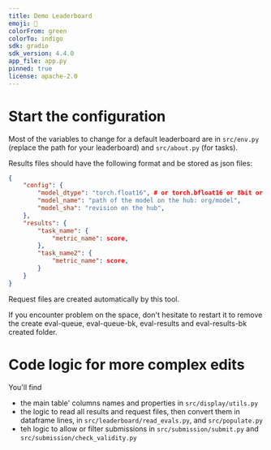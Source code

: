 ```yaml
---
title: Demo Leaderboard
emoji: 🥇
colorFrom: green
colorTo: indigo
sdk: gradio
sdk_version: 4.4.0
app_file: app.py
pinned: true
license: apache-2.0
---
```


# Start the configuration

Most of the variables to change for a default leaderboard are in `src/env.py` (replace the path for your leaderboard) and `src/about.py` (for tasks).

Results files should have the following format and be stored as json files:
```json
{
    "config": {
        "model_dtype": "torch.float16", # or torch.bfloat16 or 8bit or 4bit
        "model_name": "path of the model on the hub: org/model",
        "model_sha": "revision on the hub",
    },
    "results": {
        "task_name": {
            "metric_name": score,
        },
        "task_name2": {
            "metric_name": score,
        }
    }
}
```

Request files are created automatically by this tool.

If you encounter problem on the space, don't hesitate to restart it to remove the create eval-queue, eval-queue-bk, eval-results and eval-results-bk created folder.

# Code logic for more complex edits

You'll find 
- the main table' columns names and properties in `src/display/utils.py`
- the logic to read all results and request files, then convert them in dataframe lines, in `src/leaderboard/read_evals.py`, and `src/populate.py`
- teh logic to allow or filter submissions in `src/submission/submit.py` and `src/submission/check_validity.py`